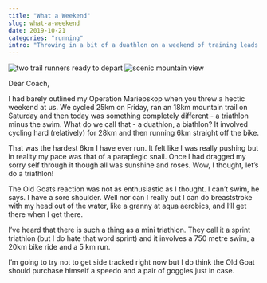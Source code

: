 ```yaml
---
title: "What a Weekend"
slug: what-a-weekend
date: 2019-10-21
categories: "running"
intro: "Throwing in a bit of a duathlon on a weekend of training leads to dreams of sprint triathlons.....but will the Old Goat take the bait?"
---
```


<img alt="two trail runners ready to depart" src="https://res.cloudinary.com/dy6grlu8z/image/upload/v1571665479/p1ikml2w2zaxkdywoegf.jpg" />

<img alt="scenic mountain view" src="https://res.cloudinary.com/dy6grlu8z/image/upload/v1571665477/c1qndewkoxz5sk1yabpl.jpg" />

Dear Coach,

I had barely outlined my Operation Mariepskop when you threw a hectic weekend at us. We cycled 25km on Friday, ran an 18km mountain trail on Saturday and then today was something completely different - a triathlon minus the swim. What do we call that - a duathlon, a biathlon?
It involved cycling hard (relatively) for 28km and then running 6km straight off the bike.

That was the hardest 6km I have ever run. It felt like I was really pushing but in reality my pace was that of a paraplegic snail. Once I had dragged my sorry self through it though all was sunshine and roses. Wow, I thought, let’s do a triathlon!

The Old Goats reaction was not as enthusiastic as I thought. I can’t swim, he says. I have a sore shoulder. Well nor can I really but I can do breaststroke with my head out of the water, like a granny at aqua aerobics, and I’ll get there when I get there.

I’ve heard that there is such a thing as a mini triathlon. They call it a sprint triathlon (but I do hate that word sprint) and it involves a 750 metre swim, a 20km bike ride and a 5 km run.

I’m going to try not to get side tracked right now but I do think the Old Goat should purchase himself a speedo and a pair of goggles just in case.
